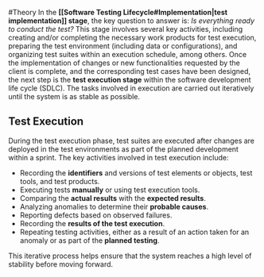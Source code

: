 #Theory 
In the **[[Software Testing Lifecycle#Implementation|test implementation]] stage**, the key question to answer is: _Is everything ready to conduct the test?_ This stage involves several key activities, including creating and/or completing the necessary work products for test execution, preparing the test environment (including data or configurations), and organizing test suites within an execution schedule, among others.
Once the implementation of changes or new functionalities requested by the client is complete, and the corresponding test cases have been designed, the next step is the **test execution stage** within the software development life cycle (SDLC). The tasks involved in execution are carried out iteratively until the system is as stable as possible.
## Test Execution
During the test execution phase, test suites are executed after changes are deployed in the test environments as part of the planned development within a sprint. The key activities involved in test execution include:

- Recording the **identifiers** and versions of test elements or objects, test tools, and test products.
- Executing tests **manually** or using test execution tools.
- Comparing the **actual results** with the **expected results**.
- Analyzing anomalies to determine their **probable causes**.
- Reporting defects based on observed failures.
- Recording the **results of the test execution**.
- Repeating testing activities, either as a result of an action taken for an anomaly or as part of the **planned testing**.

This iterative process helps ensure that the system reaches a high level of stability before moving forward.